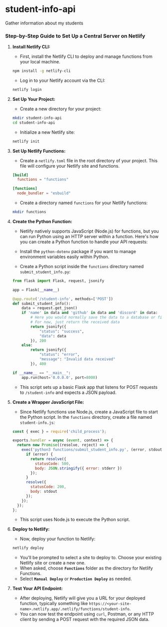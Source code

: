 # student-info-api
Gather information about my students

### Step-by-Step Guide to Set Up a Central Server on Netlify

1. **Install Netlify CLI:**
   - First, install the Netlify CLI to deploy and manage functions from your local machine.
   ```bash
   npm install -g netlify-cli
   ```
   - Log in to your Netlify account via the CLI:
   ```bash
   netlify login
   ```

2. **Set Up Your Project:**
   - Create a new directory for your project:
   ```bash
   mkdir student-info-api
   cd student-info-api
   ```
   - Initialize a new Netlify site:
   ```bash
   netlify init
   ```

3. **Set Up Netlify Functions:**
   - Create a `netlify.toml` file in the root directory of your project. This file will configure your Netlify site and functions.

   ```toml
   [build]
     functions = "functions"

   [functions]
     node_bundler = "esbuild" 
   ```

   - Create a directory named `functions` for your Netlify functions:
   ```bash
   mkdir functions
   ```

4. **Create the Python Function:**
   - Netlify natively supports JavaScript (Node.js) for functions, but you can run Python using an HTTP server within a function. Here's how you can create a Python function to handle your API requests:
   - Install the `python-dotenv` package if you want to manage environment variables easily within Python.

   - Create a Python script inside the `functions` directory named `submit_student_info.py`:

   ```python
   from flask import Flask, request, jsonify

   app = Flask(__name__)

   @app.route('/student-info', methods=['POST'])
   def submit_student_info():
       data = request.get_json()
       if 'name' in data and 'github' in data and 'discord' in data:
           # Here you would normally save the data to a database or file
           # For now, just return the received data
           return jsonify({
               "status": "success",
               "data": data
           }), 200
       else:
           return jsonify({
               "status": "error",
               "message": "Invalid data received"
           }), 400

   if __name__ == "__main__":
       app.run(host='0.0.0.0', port=8000)
   ```

   - This script sets up a basic Flask app that listens for POST requests to `/student-info` and expects a JSON payload.

5. **Create a Wrapper JavaScript File:**
   - Since Netlify functions use Node.js, create a JavaScript file to start the Python script. In the `functions` directory, create a file named `student-info.js`:

   ```javascript
   const { exec } = require('child_process');

   exports.handler = async (event, context) => {
     return new Promise((resolve, reject) => {
       exec('python3 functions/submit_student_info.py', (error, stdout, stderr) => {
         if (error) {
           return resolve({
             statusCode: 500,
             body: JSON.stringify({ error: stderr })
           });
         }
         resolve({
           statusCode: 200,
           body: stdout
         });
       });
     });
   };
   ```

   - This script uses Node.js to execute the Python script. 

6. **Deploy to Netlify:**
   - Now, deploy your function to Netlify:
   ```bash
   netlify deploy
   ```
   - You'll be prompted to select a site to deploy to. Choose your existing Netlify site or create a new one.
   - When asked, choose **`Functions`** folder as the directory for Netlify Functions.
   - Select **`Manual Deploy`** or **`Production Deploy`** as needed.

7. **Test Your API Endpoint:**
   - After deploying, Netlify will give you a URL for your deployed function, typically something like `https://<your-site-name>.netlify.app/.netlify/functions/student-info`.
   - You can now test the endpoint using `curl`, Postman, or any HTTP client by sending a POST request with the required JSON data.
